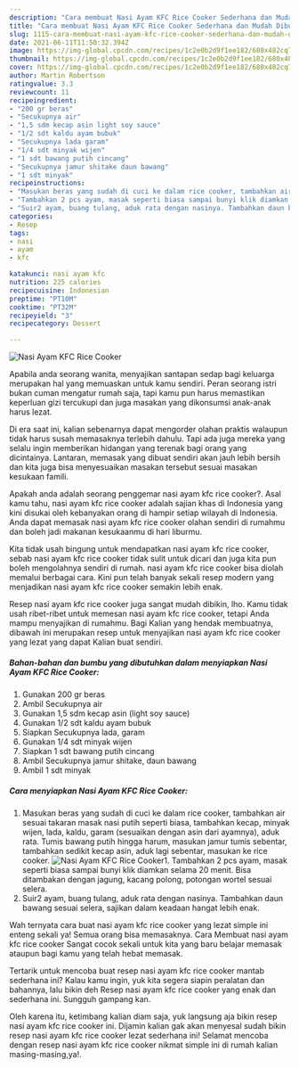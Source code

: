 ```yaml
---
description: "Cara membuat Nasi Ayam KFC Rice Cooker Sederhana dan Mudah Dibuat"
title: "Cara membuat Nasi Ayam KFC Rice Cooker Sederhana dan Mudah Dibuat"
slug: 1115-cara-membuat-nasi-ayam-kfc-rice-cooker-sederhana-dan-mudah-dibuat
date: 2021-06-11T11:50:32.394Z
image: https://img-global.cpcdn.com/recipes/1c2e0b2d9f1ee182/680x482cq70/nasi-ayam-kfc-rice-cooker-foto-resep-utama.jpg
thumbnail: https://img-global.cpcdn.com/recipes/1c2e0b2d9f1ee182/680x482cq70/nasi-ayam-kfc-rice-cooker-foto-resep-utama.jpg
cover: https://img-global.cpcdn.com/recipes/1c2e0b2d9f1ee182/680x482cq70/nasi-ayam-kfc-rice-cooker-foto-resep-utama.jpg
author: Martin Robertson
ratingvalue: 3.3
reviewcount: 11
recipeingredient:
- "200 gr beras"
- "Secukupnya air"
- "1,5 sdm kecap asin light soy sauce"
- "1/2 sdt kaldu ayam bubuk"
- "Secukupnya lada garam"
- "1/4 sdt minyak wijen"
- "1 sdt bawang putih cincang"
- "Secukupnya jamur shitake daun bawang"
- "1 sdt minyak"
recipeinstructions:
- "Masukan beras yang sudah di cuci ke dalam rice cooker, tambahkan air sesuai takaran masak nasi putih seperti biasa, tambahkan kecap, minyak wijen, lada, kaldu, garam (sesuaikan dengan asin dari ayamnya), aduk rata. Tumis bawang putih hingga harum, masukan jamur tumis sebentar, tambahkan sedikit kecap asin, aduk lagi sebentar, masukan ke rice cooker."
- "Tambahkan 2 pcs ayam, masak seperti biasa sampai bunyi klik diamkan selama 20 menit. Bisa ditambakan dengan jagung, kacang polong, potongan wortel sesuai selera."
- "Suir2 ayam, buang tulang, aduk rata dengan nasinya. Tambahkan daun bawang sesuai selera, sajikan dalam keadaan hangat lebih enak."
categories:
- Resep
tags:
- nasi
- ayam
- kfc

katakunci: nasi ayam kfc 
nutrition: 225 calories
recipecuisine: Indonesian
preptime: "PT10M"
cooktime: "PT32M"
recipeyield: "3"
recipecategory: Dessert

---
```



![Nasi Ayam KFC Rice Cooker](https://img-global.cpcdn.com/recipes/1c2e0b2d9f1ee182/680x482cq70/nasi-ayam-kfc-rice-cooker-foto-resep-utama.jpg)

Apabila anda seorang wanita, menyajikan santapan sedap bagi keluarga merupakan hal yang memuaskan untuk kamu sendiri. Peran seorang istri bukan cuman mengatur rumah saja, tapi kamu pun harus memastikan keperluan gizi tercukupi dan juga masakan yang dikonsumsi anak-anak harus lezat.

Di era  saat ini, kalian sebenarnya dapat mengorder olahan praktis walaupun tidak harus susah memasaknya terlebih dahulu. Tapi ada juga mereka yang selalu ingin memberikan hidangan yang terenak bagi orang yang dicintainya. Lantaran, memasak yang dibuat sendiri akan jauh lebih bersih dan kita juga bisa menyesuaikan masakan tersebut sesuai masakan kesukaan famili. 



Apakah anda adalah seorang penggemar nasi ayam kfc rice cooker?. Asal kamu tahu, nasi ayam kfc rice cooker adalah sajian khas di Indonesia yang kini disukai oleh kebanyakan orang di hampir setiap wilayah di Indonesia. Anda dapat memasak nasi ayam kfc rice cooker olahan sendiri di rumahmu dan boleh jadi makanan kesukaanmu di hari liburmu.

Kita tidak usah bingung untuk mendapatkan nasi ayam kfc rice cooker, sebab nasi ayam kfc rice cooker tidak sulit untuk dicari dan juga kita pun boleh mengolahnya sendiri di rumah. nasi ayam kfc rice cooker bisa diolah memalui berbagai cara. Kini pun telah banyak sekali resep modern yang menjadikan nasi ayam kfc rice cooker semakin lebih enak.

Resep nasi ayam kfc rice cooker juga sangat mudah dibikin, lho. Kamu tidak usah ribet-ribet untuk memesan nasi ayam kfc rice cooker, tetapi Anda mampu menyajikan di rumahmu. Bagi Kalian yang hendak membuatnya, dibawah ini merupakan resep untuk menyajikan nasi ayam kfc rice cooker yang lezat yang dapat Kalian buat sendiri.

<!--inarticleads1-->

##### Bahan-bahan dan bumbu yang dibutuhkan dalam menyiapkan Nasi Ayam KFC Rice Cooker:

1. Gunakan 200 gr beras
1. Ambil Secukupnya air
1. Gunakan 1,5 sdm kecap asin (light soy sauce)
1. Gunakan 1/2 sdt kaldu ayam bubuk
1. Siapkan Secukupnya lada, garam
1. Gunakan 1/4 sdt minyak wijen
1. Siapkan 1 sdt bawang putih cincang
1. Ambil Secukupnya jamur shitake, daun bawang
1. Ambil 1 sdt minyak




<!--inarticleads2-->

##### Cara menyiapkan Nasi Ayam KFC Rice Cooker:

1. Masukan beras yang sudah di cuci ke dalam rice cooker, tambahkan air sesuai takaran masak nasi putih seperti biasa, tambahkan kecap, minyak wijen, lada, kaldu, garam (sesuaikan dengan asin dari ayamnya), aduk rata. Tumis bawang putih hingga harum, masukan jamur tumis sebentar, tambahkan sedikit kecap asin, aduk lagi sebentar, masukan ke rice cooker.
<img src="https://img-global.cpcdn.com/steps/2b24b13d9456b263/160x128cq70/nasi-ayam-kfc-rice-cooker-langkah-memasak-1-foto.jpg" alt="Nasi Ayam KFC Rice Cooker">1. Tambahkan 2 pcs ayam, masak seperti biasa sampai bunyi klik diamkan selama 20 menit. Bisa ditambakan dengan jagung, kacang polong, potongan wortel sesuai selera.
1. Suir2 ayam, buang tulang, aduk rata dengan nasinya. Tambahkan daun bawang sesuai selera, sajikan dalam keadaan hangat lebih enak.




Wah ternyata cara buat nasi ayam kfc rice cooker yang lezat simple ini enteng sekali ya! Semua orang bisa memasaknya. Cara Membuat nasi ayam kfc rice cooker Sangat cocok sekali untuk kita yang baru belajar memasak ataupun bagi kamu yang telah hebat memasak.

Tertarik untuk mencoba buat resep nasi ayam kfc rice cooker mantab sederhana ini? Kalau kamu ingin, yuk kita segera siapin peralatan dan bahannya, lalu bikin deh Resep nasi ayam kfc rice cooker yang enak dan sederhana ini. Sungguh gampang kan. 

Oleh karena itu, ketimbang kalian diam saja, yuk langsung aja bikin resep nasi ayam kfc rice cooker ini. Dijamin kalian gak akan menyesal sudah bikin resep nasi ayam kfc rice cooker lezat sederhana ini! Selamat mencoba dengan resep nasi ayam kfc rice cooker nikmat simple ini di rumah kalian masing-masing,ya!.

